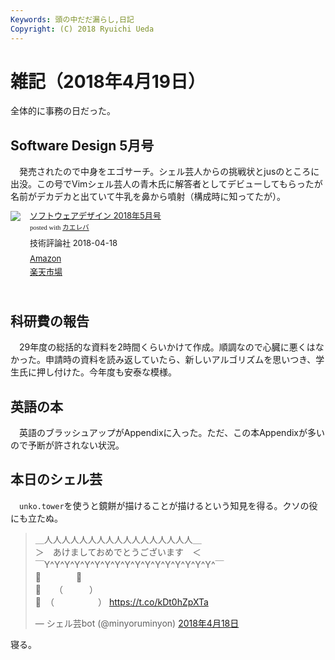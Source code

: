 ```yaml
---
Keywords: 頭の中だだ漏らし,日記
Copyright: (C) 2018 Ryuichi Ueda
---
```


# 雑記（2018年4月19日）

全体的に事務の日だった。

## Software Design 5月号

　発売されたので中身をエゴサーチ。シェル芸人からの挑戦状とjusのところに出没。この号でVimシェル芸人の青木氏に解答者としてデビューしてもらったが名前がデカデカと出ていて牛乳を鼻から噴射（構成時に知ってたが）。

<div class="kaerebalink-box" style="text-align:left;padding-bottom:20px;font-size:small;/zoom: 1;overflow: hidden;"><div class="kaerebalink-image" style="float:left;margin:0 15px 10px 0;"><a href="https://www.amazon.co.jp/exec/obidos/ASIN/B07B5WB6D4/ryuichiueda-22/" target="_blank" ><img src="https://images-fe.ssl-images-amazon.com/images/I/51aViGEdlbL._SL160_.jpg" style="border: none;" /></a></div><div class="kaerebalink-info" style="line-height:120%;/zoom: 1;overflow: hidden;"><div class="kaerebalink-name" style="margin-bottom:10px;line-height:120%"><a href="https://www.amazon.co.jp/exec/obidos/ASIN/B07B5WB6D4/ryuichiueda-22/" target="_blank" >ソフトウェアデザイン 2018年5月号</a><div class="kaerebalink-powered-date" style="font-size:8pt;margin-top:5px;font-family:verdana;line-height:120%">posted with <a href="http://kaereba.com" rel="nofollow" target="_blank">カエレバ</a></div></div><div class="kaerebalink-detail" style="margin-bottom:5px;"> 技術評論社 2018-04-18    </div><div class="kaerebalink-link1" style="margin-top:10px;"><div class="shoplinkamazon" style="margin:5px 0"><a href="https://www.amazon.co.jp/gp/search?keywords=%E3%82%BD%E3%83%95%E3%83%88%E3%82%A6%E3%82%A7%E3%82%A2%E3%83%87%E3%82%B6%E3%82%A4%E3%83%B3%202018%E5%B9%B45%E6%9C%88%E5%8F%B7&__mk_ja_JP=%E3%82%AB%E3%82%BF%E3%82%AB%E3%83%8A&tag=ryuichiueda-22" target="_blank" >Amazon</a></div><div class="shoplinkrakuten" style="margin:5px 0"><a href="https://hb.afl.rakuten.co.jp/hgc/131cef76.deb3ed6a.131cef77.7335f681/?pc=https%3A%2F%2Fsearch.rakuten.co.jp%2Fsearch%2Fmall%2F%25E3%2582%25BD%25E3%2583%2595%25E3%2583%2588%25E3%2582%25A6%25E3%2582%25A7%25E3%2582%25A2%25E3%2583%2587%25E3%2582%25B6%25E3%2582%25A4%25E3%2583%25B3%25202018%25E5%25B9%25B45%25E6%259C%2588%25E5%258F%25B7%2F-%2Ff.1-p.1-s.1-sf.0-st.A-v.2%3Fx%3D0%26scid%3Daf_ich_link_urltxt%26m%3Dhttp%3A%2F%2Fm.rakuten.co.jp%2F" target="_blank" >楽天市場</a></div></div></div><div class="booklink-footer" style="clear: left"></div></div>

## 科研費の報告

　29年度の総括的な資料を2時間くらいかけて作成。順調なので心臓に悪くはなかった。申請時の資料を読み返していたら、新しいアルゴリズムを思いつき、学生氏に押し付けた。今年度も安泰な模様。

## 英語の本

　英語のブラッシュアップがAppendixに入った。ただ、この本Appendixが多いので予断が許されない状況。

## 本日のシェル芸

　`unko.tower`を使うと鏡餅が描けることが描けるという知見を得る。クソの役にも立たぬ。

<blockquote class="twitter-tweet" data-lang="ja"><p lang="ja" dir="ltr">＿人人人人人人人人人人人人人人人人人＿<br>＞　あけましておめでとうございます　＜<br>￣Y^Y^Y^Y^Y^Y^Y^Y^Y^Y^Y^Y^Y^Y^Y^Y^Y^￣<br>🎍　　　　🍊<br>🎍　　（　　　）<br>🎍　（　　　　　） <a href="https://t.co/kDt0hZpXTa">https://t.co/kDt0hZpXTa</a></p>&mdash; シェル芸bot (@minyoruminyon) <a href="https://twitter.com/minyoruminyon/status/986739246969966592?ref_src=twsrc%5Etfw">2018年4月18日</a></blockquote>
<script async src="https://platform.twitter.com/widgets.js" charset="utf-8"></script>


寝る。
